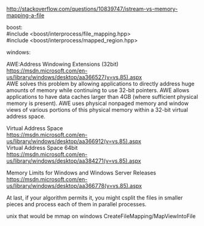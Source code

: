 
http://stackoverflow.com/questions/10839747/istream-vs-memory-mapping-a-file

boost:  
#include <boost/interprocess/file_mapping.hpp>  
#include <boost/interprocess/mapped_region.hpp>  

windows:  







AWE:Address Windowing Extensions (32bit)   
https://msdn.microsoft.com/en-us/library/windows/desktop/aa366527(v=vs.85).aspx  
AWE solves this problem by allowing applications to directly address huge amounts of memory while continuing to use 32-bit pointers. AWE allows applications to have data caches larger than 4GB (where sufficient physical memory is present). AWE uses physical nonpaged memory and window views of various portions of this physical memory within a 32-bit virtual address space.

Virtual Address Space  
https://msdn.microsoft.com/en-us/library/windows/desktop/aa366912(v=vs.85).aspx  
Virtual Address Space 64bit   
https://msdn.microsoft.com/en-us/library/windows/desktop/aa384271(v=vs.85).aspx  
  
Memory Limits for Windows and Windows Server Releases  
https://msdn.microsoft.com/en-us/library/windows/desktop/aa366778(v=vs.85).aspx  


At last, if your algorithm permits it, 
you might csplit the files in smaller pieces and process each of them in parallel processes.



unix that would be mmap on windows CreateFileMapping/MapViewIntoFile
